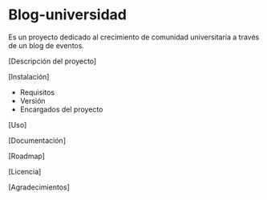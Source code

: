 # Blog-universidad
Es un proyecto dedicado al crecimiento de comunidad universitaria a través de un blog de eventos.

[Descripción del proyecto]

[Instalación]
- Requisitos
- Versión
- Encargados del proyecto

[Uso]

[Documentación]

[Roadmap]

[Licencia]

[Agradecimientos]
